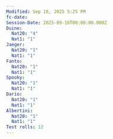 ```yaml
---
Modified: Sep 16, 2025 5:25 PM
fc-date:
Session-Date: 2025-09-16T00:00:00.000Z
Duine:
  Nat20: "4"
  Nat1: "1"
Jaeger:
  Nat20: "1"
  Nat1: "1"
Fanto:
  Nat20: "1"
  Nat1: "1"
Spooky:
  Nat20: "1"
  Nat1: "1"
Dario:
  Nat20: "1"
  Nat1: "1"
Albertini:
  Nat20: "1"
  Nat1: "1"
Test rolls: 12
---
```

